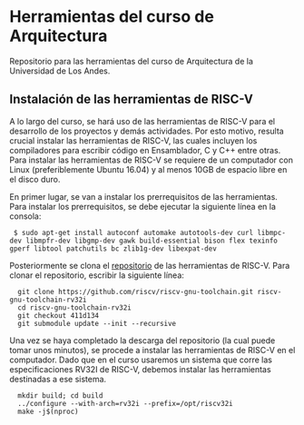 # Herramientas del curso de Arquitectura
Repositorio para las herramientas del curso de Arquitectura de la Universidad de Los Andes. 

## Instalación de las herramientas de RISC-V
A lo largo del curso, se hará uso de las herramientas de RISC-V para el desarrollo de los proyectos y demás actividades. Por esto motivo, resulta crucial instalar las herramientas de RISC-V, las cuales incluyen los compiladores para escribir código en Ensamblador, C y C++ entre otras. Para instalar las herramientas de RISC-V se requiere de un computador con Linux (preferiblemente Ubuntu 16.04) y al menos 10GB de espacio libre en el disco duro. 

En primer lugar, se van a instalar los prerrequisitos de las herramientas. Para instalar los prerrequisitos, se debe ejecutar la siguiente línea en la consola:

 ```
  $ sudo apt-get install autoconf automake autotools-dev curl libmpc-dev libmpfr-dev libgmp-dev gawk build-essential bison flex texinfo gperf libtool patchutils bc zlib1g-dev libexpat-dev
```

Posteriormente se clona el [repositorio](https://github.com/riscv/riscv-gnu-toolchain) de las herramientas de RISC-V. Para clonar el repositorio, escribir la siguiente línea:

```
  git clone https://github.com/riscv/riscv-gnu-toolchain.git riscv-gnu-toolchain-rv32i
  cd riscv-gnu-toolchain-rv32i
  git checkout 411d134
  git submodule update --init --recursive
```
 Una vez se haya completado la descarga del repositorio (la cual puede tomar unos minutos), se procede a instalar las herramientas de RISC-V en el computador. Dado que en el curso usaremos un sistema que corre las especificaciones RV32I de RISC-V, debemos instalar las herramientas destinadas a ese sistema. 
 
```
  mkdir build; cd build
  ../configure --with-arch=rv32i --prefix=/opt/riscv32i
  make -j$(nproc)
```
